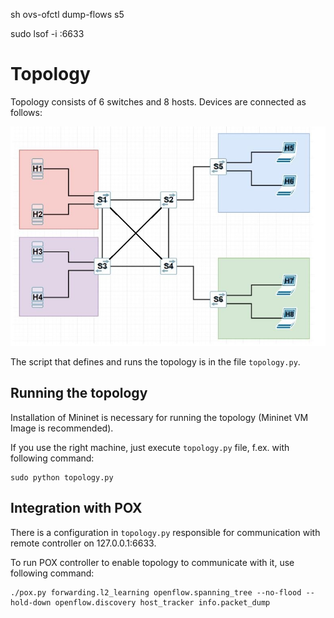 sh ovs-ofctl dump-flows s5

sudo lsof -i :6633

# Topology
Topology consists of 6 switches and 8 hosts. Devices are connected as follows:

<img src="img/topo.JPG" alt="Topology Diagram" width="600">

The script that defines and runs the topology is in the file `topology.py`.


## Running the topology

Installation of Mininet is necessary for running the topology (Mininet VM Image is recommended).

If you use the right machine, just execute `topology.py` file, f.ex. with following command:

```
sudo python topology.py
```

## Integration with POX

There is a configuration in `topology.py` responsible for communication with remote controller on 127.0.0.1:6633.

To run POX controller to enable topology to communicate with it, use following command:

```
./pox.py forwarding.l2_learning openflow.spanning_tree --no-flood --hold-down openflow.discovery host_tracker info.packet_dump
```
